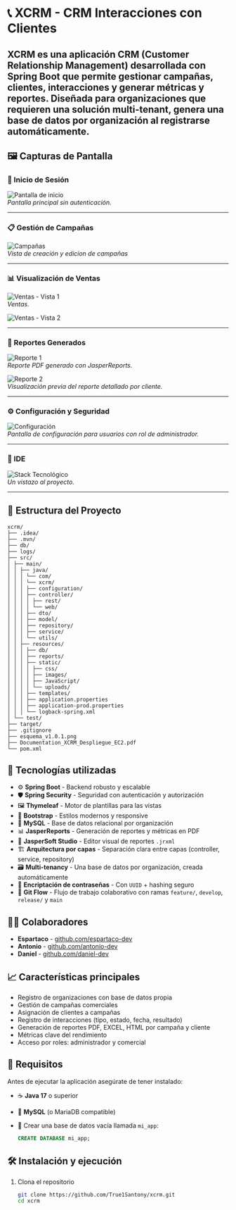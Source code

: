 # 📞 XCRM - CRM Interacciones con Clientes

XCRM es una aplicación CRM (Customer Relationship Management) desarrollada con **Spring Boot** que permite gestionar campañas, clientes, interacciones y generar métricas y reportes. Diseñada para organizaciones que requieren una solución multi-tenant, genera una base de datos por organización al registrarse automáticamente.
---

## 🖼️ Capturas de Pantalla

### 🔐 Inicio de Sesión
![Pantalla de inicio](doc/index.png)  
*Pantalla principal sin autenticación.*

---

### 📋 Gestión de Campañas
![Campañas](doc/campañas.png)  
*Vista de creación y edicion de campañas*

---

### 📊 Visualización de Ventas
![Ventas - Vista 1](doc/ventas1.png)  
*Ventas.*

![Ventas - Vista 2](doc/ventas2.png)  

---

### 🧾 Reportes Generados
![Reporte 1](doc/reportes.png)  
*Reporte PDF generado con JasperReports.*

![Reporte 2](doc/reportes1.png)  
*Visualización previa del reporte detallado por cliente.*

---

### ⚙️ Configuración y Seguridad
![Configuración](doc/config.png)  
*Pantalla de configuración para usuarios con rol de administrador.*

---

### 🧪 IDE
![Stack Tecnológico](doc/tech.png)  
*Un vistazo al proyecto.*

---
## 📁 Estructura del Proyecto
```
xcrm/
├── .idea/
├── .mvn/
├── db/
├── logs/
├── src/
│ ├── main/
│ │ ├── java/
│ │ │ └── com/
│ │ │ └── xcrm/
│ │ │ ├── configuration/
│ │ │ ├── controller/
│ │ │ │ ├── rest/
│ │ │ │ └── web/
│ │ │ ├── dto/
│ │ │ ├── model/
│ │ │ ├── repository/
│ │ │ ├── service/
│ │ │ └── utils/
│ │ ├── resources/
│ │ │ ├── db/
│ │ │ ├── reports/
│ │ │ ├── static/
│ │ │ │ ├── css/
│ │ │ │ ├── images/
│ │ │ │ ├── JavaScript/
│ │ │ │ └── uploads/
│ │ │ ├── templates/
│ │ │ ├── application.properties
│ │ │ ├── application-prod.properties
│ │ │ └── logback-spring.xml
│ └── test/
├── target/
├── .gitignore
├── esquema_v1.0.1.png
├── Documentation_XCRM_Despliegue_EC2.pdf
└── pom.xml
```

## 🚀 Tecnologías utilizadas

- ⚙️ **Spring Boot** - Backend robusto y escalable
- 🛡️ **Spring Security** - Seguridad con autenticación y autorización
- 🖼️ **Thymeleaf** - Motor de plantillas para las vistas
- 🎨 **Bootstrap** - Estilos modernos y responsive
- 🐬 **MySQL** - Base de datos relacional por organización
- 📊 **JasperReports** - Generación de reportes y métricas en PDF
- 🧩 **JasperSoft Studio** - Editor visual de reportes `.jrxml`
- 🏗️ **Arquitectura por capas** - Separación clara entre capas (controller, service, repository)
- 🗃️ **Multi-tenancy** - Una base de datos por organización, creada automáticamente
- 🔐 **Encriptación de contraseñas** - Con `UUID` + hashing seguro
- 🌱 **Git Flow** - Flujo de trabajo colaborativo con ramas `feature/`, `develop`, `release/` y `main`

## 👨‍💻 Colaboradores

- **Espartaco** - [github.com/espartaco-dev](https://github.com/True1Santony)
- **Antonio** - [github.com/antonio-dev](https://github.com/GitAguila)
- **Daniel** - [github.com/daniel-dev](https://github.com/Nasty35)

## 📈 Características principales

- Registro de organizaciones con base de datos propia
- Gestión de campañas comerciales
- Asignación de clientes a campañas
- Registro de interacciones (tipo, estado, fecha, resultado)
- Generación de reportes PDF, EXCEL, HTML por campaña y cliente
- Métricas clave del rendimiento
- Acceso por roles: administrador y comercial

## 🧰 Requisitos

Antes de ejecutar la aplicación asegúrate de tener instalado:

- ☕ **Java 17** o superior
- 🐬 **MySQL** (o MariaDB compatible)
- 🧱 Crear una base de datos vacía llamada `mi_app`:
  
  ```sql
  CREATE DATABASE mi_app;

## 🛠️ Instalación y ejecución

1. Clona el repositorio  
   ```bash
   git clone https://github.com/True1Santony/xcrm.git
   cd xcrm
